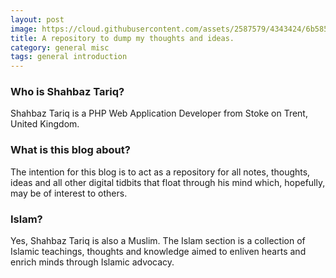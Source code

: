 ```yaml
---
layout: post
image: https://cloud.githubusercontent.com/assets/2587579/4343424/6b585588-4056-11e4-8b3b-eb6dc68981a2.jpg
title: A repository to dump my thoughts and ideas.
category: general misc
tags: general introduction
---
```


### Who is Shahbaz Tariq? ###
Shahbaz Tariq is a PHP Web Application Developer from Stoke on Trent, United Kingdom.

<!--more-->

### What is this blog about? ###
The intention for this blog is to act as a repository for all notes, thoughts, ideas and all other digital tidbits that float through his mind which, hopefully, may be of interest to others.

### Islam? ###
Yes, Shahbaz Tariq is also a Muslim. The Islam section is a collection of Islamic teachings, thoughts and knowledge aimed to enliven hearts and enrich minds through Islamic advocacy.
